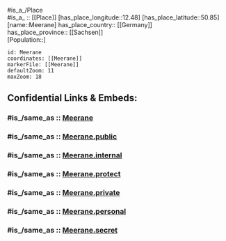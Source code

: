 ﻿---
confidential: public
isDeleted: false
location:
- 50.85
- 12.48
mapmarker: city
mapzoom:
- 7
- 12
SpocWebEntityId: 32373
tags:
- geo/City
type: City
---

#is_a_/Place  
#is_a_ :: [[Place]] 
[has_place_longitude::12.48] 
[has_place_latitude::50.85] 
[name::Meerane] 
has_place_country:: [[Germany]]  
has_place_province:: [[Sachsen]]  
[Population::] 



```leaflet
id: Meerane
coordinates: [[Meerane]] 
markerFile: [[Meerane]] 
defaultZoom: 11 
maxZoom: 18
```


## Confidential Links & Embeds: 

### #is_/same_as :: [Meerane](/_Standards/Earth/Continent/Europe/Europe~Central/Germany/Germany~East/Sachsen/counties~Sachsen/Zwickau/cities~Zwickau/Meerane.md) 

### #is_/same_as :: [Meerane.public](/_public/Earth/Continent/Europe/Europe~Central/Germany/Germany~East/Sachsen/counties~Sachsen/Zwickau/cities~Zwickau/Meerane.public.md) 

### #is_/same_as :: [Meerane.internal](/_internal/Earth/Continent/Europe/Europe~Central/Germany/Germany~East/Sachsen/counties~Sachsen/Zwickau/cities~Zwickau/Meerane.internal.md) 

### #is_/same_as :: [Meerane.protect](/_protect/Earth/Continent/Europe/Europe~Central/Germany/Germany~East/Sachsen/counties~Sachsen/Zwickau/cities~Zwickau/Meerane.protect.md) 

### #is_/same_as :: [Meerane.private](/_private/Earth/Continent/Europe/Europe~Central/Germany/Germany~East/Sachsen/counties~Sachsen/Zwickau/cities~Zwickau/Meerane.private.md) 

### #is_/same_as :: [Meerane.personal](/_personal/Earth/Continent/Europe/Europe~Central/Germany/Germany~East/Sachsen/counties~Sachsen/Zwickau/cities~Zwickau/Meerane.personal.md) 

### #is_/same_as :: [Meerane.secret](/_secret/Earth/Continent/Europe/Europe~Central/Germany/Germany~East/Sachsen/counties~Sachsen/Zwickau/cities~Zwickau/Meerane.secret.md)

